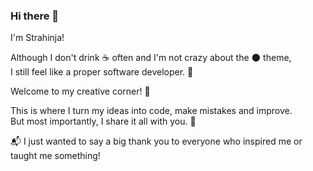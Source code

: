 ### Hi there 👋
I'm Strahinja!

Although I don't drink :coffee: often and I'm not crazy about the :new_moon: theme,\
I still feel like a proper software developer. 🚀

Welcome to my creative corner! :seedling:

This is where I turn my ideas into code, make mistakes and improve.\
But most importantly, I share it all with you. :roller_coaster:

 :mailbox_with_mail:
 I just wanted to say a big thank you to everyone who inspired me or taught me something!

<!--
**strahinjaobradovicso/strahinjaobradovicso** is a ✨ _special_ ✨ repository because its `README.md` (this file) appears on your GitHub profile.

Here are some ideas to get you started:

- 🔭 I’m currently working on ...
- 🌱 I’m currently learning ...
- 👯 I’m looking to collaborate on ...
- 🤔 I’m looking for help with ...
- 💬 Ask me about ...
- 📫 How to reach me: ...
- 😄 Pronouns: ...
- ⚡ Fun fact: ...
-->
